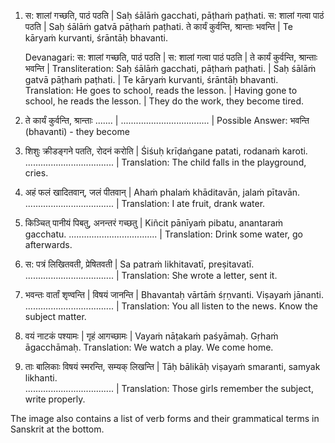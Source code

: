 1. स: शालां गच्छति, पाठं पठति | Saḥ śālāṁ gacchati, pāṭhaṁ paṭhati.
   स: शालां गत्वा पाठं पठति | Saḥ śālāṁ gatvā pāṭhaṁ paṭhati.
   ते कार्यं कुर्वन्ति, श्रान्ताः भवन्ति | Te kāryaṁ kurvanti, śrāntāḥ bhavanti.

   Devanagari: स: शालां गच्छति, पाठं पठति | स: शालां गत्वा पाठं पठति | ते कार्यं कुर्वन्ति, श्रान्ताः भवन्ति |
   Transliteration: Saḥ śālāṁ gacchati, pāṭhaṁ paṭhati. | Saḥ śālāṁ gatvā pāṭhaṁ paṭhati. | Te kāryaṁ kurvanti, śrāntāḥ bhavanti. 
   Translation: He goes to school, reads the lesson. | Having gone to school, he reads the lesson. | They do the work, they become tired.

2. ते कार्यं कुर्वन्ति, श्रान्ताः ....... | 
   ................................... |
   Possible Answer: भवन्ति (bhavanti) - they become

3. शिशुः क्रीडङ्गने पतति, रोदनं करोति | Śiśuḥ krīḍaṅgane patati, rodanaṁ karoti. 
   ................................... |
   Translation: The child falls in the playground, cries.

4. अहं फलं खादितवान्, जलं पीतवान् | Ahaṁ phalaṁ khāditavān, jalaṁ pītavān.
   ................................... |
   Translation: I ate fruit, drank water.

5. किञ्चित् पानीयं पिबतु, अनन्तरं गच्छतु | Kiñcit pānīyaṁ pibatu, anantaraṁ gacchatu. 
   ................................... |
   Translation: Drink some water, go afterwards.

6. स: पत्रं लिखितवती, प्रेषितवती | Sa patraṁ likhitavatī, preṣitavatī.
   ................................... |
   Translation: She wrote a letter, sent it.

7. भवन्तः वार्तां शृण्वन्ति | विषयं जानन्ति | Bhavantaḥ vārtāṁ śṛṇvanti. Viṣayaṁ jānanti. 
   ................................... |
   Translation: You all listen to the news. Know the subject matter.

8. वयं नाटकं पश्यामः | गृहं आगच्छामः | Vayaṁ nāṭakaṁ paśyāmaḥ. Gṛhaṁ āgacchāmaḥ.
   Translation: We watch a play. We come home.

9. ताः बालिकाः विषयं स्मरन्ति, सम्यक् लिखन्ति | Tāḥ bālikāḥ viṣayaṁ smaranti, samyak likhanti.  
   ................................... |
   Translation: Those girls remember the subject, write properly.

The image also contains a list of verb forms and their grammatical terms in Sanskrit at the bottom.